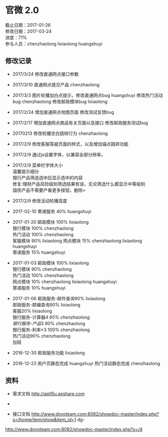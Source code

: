 # 官微 2.0
截止日期：2017-01-26  
修改日期：2017-03-24  
进度：71%  
参与人员：chenzhaolong lixiaolong huangshuyi  

## 修改记录 
- 2017/3/24
修改直通网点接口参数

- 2017/3/10
直通网点提交产品 chenzhaolong

- 2017/3/3
图片轮播加白点提示，修改直通网点bug huangshuyi
修改热门活动bug chenzhaolong
修改邮政模块bug lixiaolong

- 2017/2/24
增加直通网点地图页面
修改测试反馈bug

- 2017/2/17
增加直通网点商品有关页面以及接口
修改邮政服务测试bug

- 20170213
修改轮播空白跳转行为 chenzhaolong

- 2017/2/9
修改客服答疑页面的样式，以及增加锚点跳转功能

- 2017/2/9
通过js设置字体，以兼容全部分辨率。

- 2017/2/9
菜单栏字体大小  
温馨提示细分  
银行产品筛选选中后显示选中的内容  
修复:理财产品风险级别筛选结果有误，无论筛选什么都显示中等级别  
国债产品不需要产看更多按钮，删除>

- 2017/2/9
修改活动轮播高度  

- 2017-02-10
寄递服务 40%  huangshuyi  

- 2017-01-20
邮政模块 100% lixiaolong  
银行模块 100%  chenzhaolong  
热门活动 100% chenzhaolong  
客服模块 90%  lixiaolong
网点模块 15%  chenzhaolong lixiaolong huangshuyi  
寄递服务 15%  huangshuyi  

- 2017-01-03
邮政模块 100% lixiaolong  
银行模块 90%  chenzhaolong  
热门活动 100% chenzhaolong  
网点模块 10%  chenzhaolong lixiaolong huangshuyi  
寄递服务 10%  huangshuyi  

- 2017-01-06
邮政服务-邮件查询90% lixiaolong  
邮政服务-邮编查询90% lixiaolong  
客服20% lixiaolong  
银行服务-计算器*4 60% chenzhaolong  
银行服务-产品*3 90% chenzhaolong  
银行服务-利率*3 100% chenzhaolong  
热门活动90% chenzhaolong  
加班  


- 2016-12-30
邮政服务功能 lixiaolong

- 2016-12-23
用户页静态完成 huangshuyi
热门活动静态完成 chenzhaolong 



## 资料
- 需求文档
http://aptl5u.axshare.com 
-


- 接口文档
http://www.doyoteam.com:8082/showdoc-master/index.php?s=/home/item/show&item_id=1
dg-

http://www.doyoteam.com:8082/showdoc-master/index.php?s=/4  



